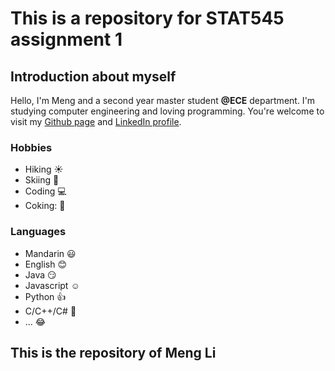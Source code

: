 # This is a repository for STAT545 assignment 1 

## Introduction about myself
Hello, I'm Meng and a second year master student **@ECE** department. I'm studying computer engineering and loving programming. 
You're welcome to visit my [Github page](https://github.com/Mengsuper) and [LinkedIn profile](https://www.linkedin.com/in/meng-li-464b00ab/). 

### Hobbies

* Hiking :sunny:
* Skiing :ski:
* Coding :computer:
* Coking: :eggplant:

### Languages
* Mandarin :smiley:
* English :blush:
* Java :smirk:
* Javascript :relaxed:
* Python :thumbsup:
* C/C++/C# :grimacing:
* ... :joy:

## This is the repository of Meng Li

